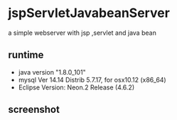# jspServletJavabeanServer
a simple webserver with jsp ,servlet and java bean


## runtime
- java version "1.8.0_101"
- mysql  Ver 14.14 Distrib 5.7.17, for osx10.12 (x86_64)
- Eclipse Version: Neon.2 Release (4.6.2)

## screenshot

